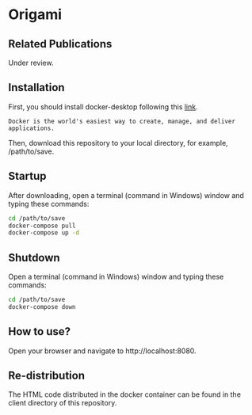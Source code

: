 # Origami 

## Related Publications

Under review.

## Installation

First, you should install docker-desktop following this [link](https://www.docker.com/products/docker-desktop).

```
Docker is the world's easiest way to create, manage, and deliver applications.
```

Then, download this repository to your local directory, for example, /path/to/save.

## Startup

After downloading, open a terminal (command in Windows) window and typing these commands:

```bash
cd /path/to/save
docker-compose pull
docker-compose up -d
```

## Shutdown

Open a terminal (command in Windows) window and typing these commands:

```bash
cd /path/to/save
docker-compose down
```

## How to use?

Open your browser and navigate to http://localhost:8080.

## Re-distribution

The HTML code distributed in the docker container can be found in the client directory of this repository.
